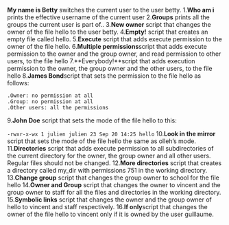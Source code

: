 **My name is Betty** switches the current user to the user betty.
1.**Who am i** prints the effective username of the current user
2.**Groups** prints all the groups the current user is part of..
3.**New owner** script that changes the owner of the file hello to the user betty.
4.**Empty!** script that creates an empty file called hello.
5.**Execute** script that adds execute permission to the owner of the file hello.
6.**Multiple permissions**script that adds execute permission to the owner and the group owner, and read permission to other users, to the file hello
7.**Everybody!**script that adds execution permission to the owner, the group owner and the other users, to the file hello
8.**James Bond**script that sets the permission to the file hello as follows:

    .Owner: no permission at all
    .Group: no permission at all
    .Other users: all the permissions
9.**John Doe** script that sets the mode of the file hello to this:

`-rwxr-x-wx 1 julien julien 23 Sep 20 14:25 hello`
10.**Look in the mirror** script that sets the mode of the file hello the same as olleh’s mode.
11.**Directories** script that adds execute permission to all subdirectories of the current directory for the owner, the group owner and all other users. Regular files should not be changed.
12.**More directories** script that creates a directory called my_dir with permissions 751 in the working directory.
13.**Change group** script that changes the group owner to school for the file hello
14.**Owner and Group** script that changes the owner to vincent and the group owner to staff for all the files and directories in the working directory.
15.**Symbolic links** script that changes the owner and the group owner of hello to vincent and staff respectively.
16.**If only**script that changes the owner of the file hello to vincent only if it is owned by the user guillaume.



